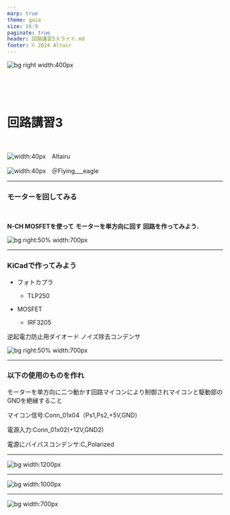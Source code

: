 ```yaml
---
marp: true
theme: gaia
size: 16:9
paginate: true
header: 回路講習3スライド.md
footer: © 2024 Altair
---
```

![bg right width:400px](../../images/altair.png) 

<br>
<br>
<br>

# **回路講習3**
<br>



![width:40px](../../images/image.png)　Altairu

![width:40px](../../images/image-1.png)　＠Flying___eagle

---
### **モーターを回してみる**
<br>

**N-CH MOSFETを使って**
**モーターを単方向に回す**
**回路を作ってみよう．**

![bg right:50% width:700px](../../images/fea3dd07563e8d6c23764b51e0a1ec6b5b984d0498fdf6a077e5d3098a18f6b0.png)  

---
### KiCadで作ってみよう


- フォトカプラ　
  - TLP250

- MOSFET
  - IRF3205

逆起電力防止用ダイオード
ノイズ除去コンデンサ

![bg right:50% width:700px](../../images/b6a8a11523bb458b80aede7d94126d304213015ed5e15b4cd3b8a97a7b328ba2.png)  

---
### 以下の使用のものを作れ
モーターを単方向に二つ動かす回路マイコンにより制御されマイコンと駆動部のGNDを絶縁すること

マイコン信号:Conn_01x04（Ps1,Ps2,+5V,GND）

電源入力:Conn_01x02(+12V,GND2)

電源にバイパスコンデンサ:C_Polarized

---

![bg width:1200px](../../images/e87cb545999029b00e3be127bfad08f3dc08313174785326ad61e0d4fa33c551.png)  

---

![bg width:1000px](../../images/c72e0cf8536bf5a673a44278e7c5faf368524f2b1a1220ec1528895df89d94fd.png)  

---  
![bg width:700px](../../images/076f712a59d73d50bdfc6746abe9d3a3e087dab538f92b8b644d15e2b41e2630.png)  

